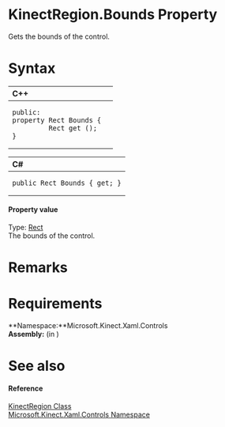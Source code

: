 KinectRegion.Bounds Property  
============================  

Gets the bounds of the control. <span id="syntaxSection"></span>

Syntax  
======  

<table>
<colgroup>
<col width="100%" />
</colgroup>
<thead>
<tr class="header">
<th align="left">C++</th>
</tr>
</thead>
<tbody>
<tr class="odd">
<td align="left"><pre><code>public:  
property Rect Bounds {  
         Rect get ();  
}</code></pre></td>
</tr>
</tbody>
</table>

<table>
<colgroup>
<col width="100%" />
</colgroup>
<thead>
<tr class="header">
<th align="left">C#</th>
</tr>
</thead>
<tbody>
<tr class="odd">
<td align="left"><pre><code>public Rect Bounds { get; }</code></pre></td>
</tr>
</tbody>
</table>

<span id="ID4ES"></span>
#### Property value  

Type: [Rect](http://msdn.microsoft.com/en-us/library/windows.foundation.rect.aspx)  
The bounds of the control.  

<span id="remarks"></span>

Remarks  
=======  

<span id="requirements"></span>

Requirements  
============  

**Namespace:**Microsoft.Kinect.Xaml.Controls  
**Assembly:** (in )  

<span id="ID4ECB"></span>

See also  
========  

<span id="ID4EEB"></span>
#### Reference  

[KinectRegion Class](../../KinectRegion_Class.md)  
 [Microsoft.Kinect.Xaml.Controls Namespace](../../../Kinect.Xaml.Controls.md)  



<!--Please do not edit the data in the comment block below.-->
<!--
TOCTitle : Bounds Property
RLTitle : KinectRegion.Bounds Property
KeywordK : Bounds property
KeywordK : KinectRegion.Bounds property
KeywordF : Microsoft.Kinect.Xaml.Controls.KinectRegion.Bounds
KeywordF : KinectRegion.Bounds
KeywordF : Bounds
KeywordF : Microsoft.Kinect.Xaml.Controls.KinectRegion.Bounds
KeywordA : P:Microsoft.Kinect.Xaml.Controls.KinectRegion.Bounds
AssetID : P:Microsoft.Kinect.Xaml.Controls.KinectRegion.Bounds
Locale : en-us
CommunityContent : 1
APIType : Managed
APILocation : 
APIName : Microsoft.Kinect.Xaml.Controls.KinectRegion.Bounds
TargetOS : Windows
TopicType : kbSyntax
DevLang : VB
DevLang : CSharp
DevLang : JavaScript
DevLang : C++
DocSet : K4Wv2
ProjType : K4Wv2Proj
Technology : Kinect for Windows
Product : Kinect for Windows SDK v2
productversion : 20
-->
